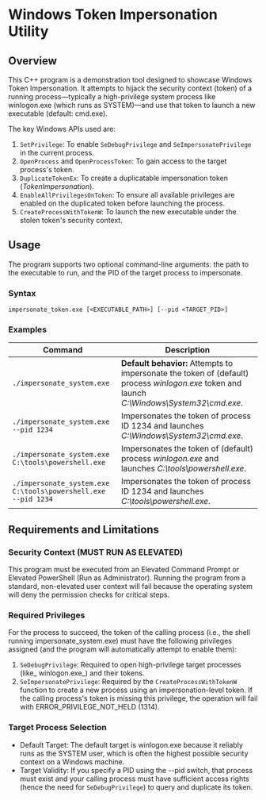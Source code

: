 # Windows Token Impersonation Utility
## Overview
This C++ program is a demonstration tool designed to showcase Windows Token Impersonation. It attempts to hijack the security context (token) of a running process—typically a high-privilege system process like winlogon.exe (which runs as SYSTEM)—and use that token to launch a new executable (default: cmd.exe).

The key Windows APIs used are:
1. `SetPrivilege`: To enable `SeDebugPrivilege` and `SeImpersonatePrivilege` in the current process.
1. `OpenProcess` and `OpenProcessToken`: To gain access to the target process's token.
1. `DuplicateTokenEx`: To create a duplicatable impersonation token (_TokenImpersonation_).
1. `EnableAllPrivilegesOnToken`: To ensure all available privileges are enabled on the duplicated token before launching the process.
1. `CreateProcessWithTokenW`: To launch the new executable under the stolen token's security context.

## Usage
The program supports two optional command-line arguments: the path to the executable to run, and the PID of the target process to impersonate.

### Syntax
```
impersonate_token.exe [<EXECUTABLE_PATH>] [--pid <TARGET_PID>]
```

### Examples
| Command | Description |
|---------|-------------|
|`./impersonate_system.exe`|**Default behavior:** Attempts to impersonate the token of (default) process _winlogon.exe_ token and launch _C:\Windows\System32\cmd.exe_.|
|`./impersonate_system.exe --pid 1234`|Impersonates the token of process ID 1234 and launches _C:\Windows\System32\cmd.exe_.|
|`./impersonate_system.exe C:\tools\powershell.exe`|Impersonates the token of (default) process _winlogon.exe_ and launches _C:\tools\powershell.exe_.|
|`./impersonate_system.exe C:\tools\powershell.exe --pid 1234`|Impersonates the token of process  ID 1234 and launches _C:\tools\powershell.exe_.|

## Requirements and Limitations
###  Security Context (MUST RUN AS ELEVATED)
This program must be executed from an Elevated Command Prompt or Elevated PowerShell (Run as Administrator).
Running the program from a standard, non-elevated user context will fail because the operating system will deny the permission checks for critical steps.

### Required Privileges
For the process to succeed, the token of the calling process (i.e., the shell running impersonate_system.exe) must have the following privileges assigned (and the program will automatically attempt to enable them):
1. `SeDebugPrivilege`: Required to open high-privilege target processes (like_ winlogon.exe_) and their tokens.
1. `SeImpersonatePrivilege`: Required by the `CreateProcessWithTokenW` function to create a new process using an impersonation-level token. If the calling process's token is missing this privilege, the operation will fail with ERROR_PRIVILEGE_NOT_HELD (1314).

### Target Process Selection
- Default Target: The default target is winlogon.exe because it reliably runs as the SYSTEM user, which is often the highest possible security context on a Windows machine.
- Target Validity: If you specify a PID using the --pid switch, that process must exist and your calling process must have sufficient access rights (hence the need for `SeDebugPrivilege`) to query and duplicate its token.
